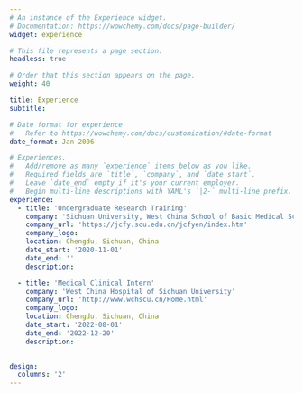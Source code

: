 ```yaml
---
# An instance of the Experience widget.
# Documentation: https://wowchemy.com/docs/page-builder/
widget: experience

# This file represents a page section.
headless: true

# Order that this section appears on the page.
weight: 40

title: Experience
subtitle:

# Date format for experience
#   Refer to https://wowchemy.com/docs/customization/#date-format
date_format: Jan 2006

# Experiences.
#   Add/remove as many `experience` items below as you like.
#   Required fields are `title`, `company`, and `date_start`.
#   Leave `date_end` empty if it's your current employer.
#   Begin multi-line descriptions with YAML's `|2-` multi-line prefix.
experience:
  - title: 'Undergraduate Research Training'
    company: 'Sichuan University, West China School of Basic Medical Sciences & Forensic Medicine'
    company_url: 'https://jcfy.scu.edu.cn/jcfyen/index.htm'
    company_logo: 
    location: Chengdu, Sichuan, China
    date_start: '2020-11-01'
    date_end: ''
    description: 

  - title: 'Medical Clinical Intern'
    company: 'West China Hospital of Sichuan University'
    company_url: 'http://www.wchscu.cn/Home.html'
    company_logo: 
    location: Chengdu, Sichuan, China
    date_start: '2022-08-01'
    date_end: '2022-12-20'
    description: 
 

design:
  columns: '2'
---
```

